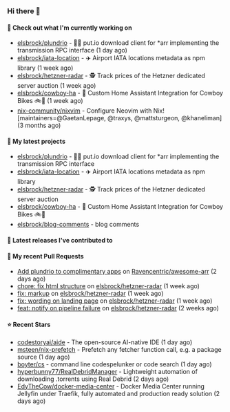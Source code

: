 ### Hi there 👋

#### 👷 Check out what I'm currently working on

- [elsbrock/plundrio](https://github.com/elsbrock/plundrio) - 🏴‍☠️ put.io download client for *arr implementing the transmission RPC interface (1 day ago)
- [elsbrock/iata-location](https://github.com/elsbrock/iata-location) - ✈️ Airport IATA locations metadata as npm library (1 week ago)
- [elsbrock/hetzner-radar](https://github.com/elsbrock/hetzner-radar) - 🕵️ Track prices of the Hetzner dedicated server auction (1 week ago)
- [elsbrock/cowboy-ha](https://github.com/elsbrock/cowboy-ha) - 🤠 Custom Home Assistant Integration for Cowboy Bikes 🚲💨 (1 week ago)
- [nix-community/nixvim](https://github.com/nix-community/nixvim) - Configure Neovim with Nix! [maintainers=@GaetanLepage, @traxys, @mattsturgeon, @khaneliman] (3 months ago)

#### 🌱 My latest projects

- [elsbrock/plundrio](https://github.com/elsbrock/plundrio) - 🏴‍☠️ put.io download client for *arr implementing the transmission RPC interface
- [elsbrock/iata-location](https://github.com/elsbrock/iata-location) - ✈️ Airport IATA locations metadata as npm library
- [elsbrock/hetzner-radar](https://github.com/elsbrock/hetzner-radar) - 🕵️ Track prices of the Hetzner dedicated server auction
- [elsbrock/cowboy-ha](https://github.com/elsbrock/cowboy-ha) - 🤠 Custom Home Assistant Integration for Cowboy Bikes 🚲💨
- [elsbrock/blog-comments](https://github.com/elsbrock/blog-comments) - blog comments

#### 🔭 Latest releases I've contributed to


#### 🔨 My recent Pull Requests

- [Add plundrio to complimentary apps](https://github.com/Ravencentric/awesome-arr/pull/54) on [Ravencentric/awesome-arr](https://github.com/Ravencentric/awesome-arr) (2 days ago)
- [chore: fix html structure](https://github.com/elsbrock/hetzner-radar/pull/129) on [elsbrock/hetzner-radar](https://github.com/elsbrock/hetzner-radar) (1 week ago)
- [fix: markup](https://github.com/elsbrock/hetzner-radar/pull/128) on [elsbrock/hetzner-radar](https://github.com/elsbrock/hetzner-radar) (1 week ago)
- [fix: wording on landing page](https://github.com/elsbrock/hetzner-radar/pull/127) on [elsbrock/hetzner-radar](https://github.com/elsbrock/hetzner-radar) (1 week ago)
- [feat: notify on pipeline failure](https://github.com/elsbrock/hetzner-radar/pull/125) on [elsbrock/hetzner-radar](https://github.com/elsbrock/hetzner-radar) (2 weeks ago)

#### ⭐ Recent Stars

- [codestoryai/aide](https://github.com/codestoryai/aide) - The open-source AI-native IDE (1 day ago)
- [msteen/nix-prefetch](https://github.com/msteen/nix-prefetch) - Prefetch any fetcher function call, e.g. a package source (1 day ago)
- [boyter/cs](https://github.com/boyter/cs) - command line codespelunker or code search (1 day ago)
- [hyperbunny77/RealDebridManager](https://github.com/hyperbunny77/RealDebridManager) - Lightweight automation of downloading .torrents using Real Debrid (2 days ago)
- [EdyTheCow/docker-media-center](https://github.com/EdyTheCow/docker-media-center) - Docker Media Center running Jellyfin under Traefik, fully automated and production ready solution (2 days ago)

